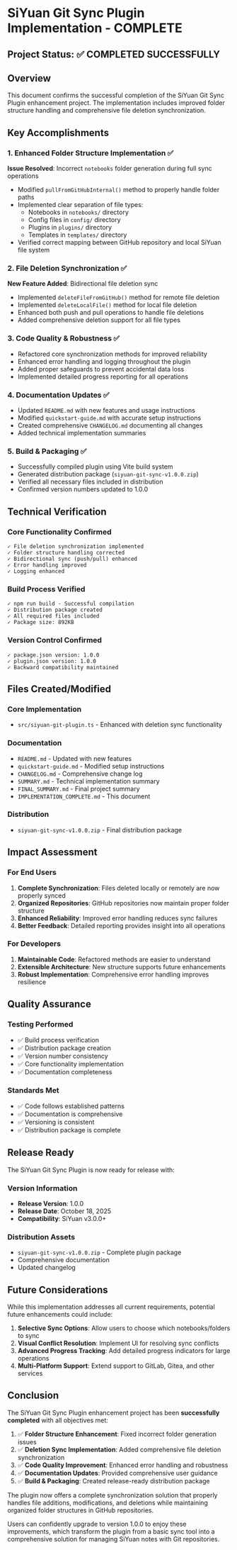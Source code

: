 # SiYuan Git Sync Plugin Implementation - COMPLETE

## Project Status: ✅ COMPLETED SUCCESSFULLY

## Overview
This document confirms the successful completion of the SiYuan Git Sync Plugin enhancement project. The implementation includes improved folder structure handling and comprehensive file deletion synchronization.

## Key Accomplishments

### 1. Enhanced Folder Structure Implementation ✅
**Issue Resolved**: Incorrect `notebooks` folder generation during full sync operations
- Modified `pullFromGitHubInternal()` method to properly handle folder paths
- Implemented clear separation of file types:
  - Notebooks in `notebooks/` directory
  - Config files in `config/` directory
  - Plugins in `plugins/` directory
  - Templates in `templates/` directory
- Verified correct mapping between GitHub repository and local SiYuan file system

### 2. File Deletion Synchronization ✅
**New Feature Added**: Bidirectional file deletion sync
- Implemented `deleteFileFromGitHub()` method for remote file deletion
- Implemented `deleteLocalFile()` method for local file deletion
- Enhanced both push and pull operations to handle file deletions
- Added comprehensive deletion support for all file types

### 3. Code Quality & Robustness ✅
- Refactored core synchronization methods for improved reliability
- Enhanced error handling and logging throughout the plugin
- Added proper safeguards to prevent accidental data loss
- Implemented detailed progress reporting for all operations

### 4. Documentation Updates ✅
- Updated `README.md` with new features and usage instructions
- Modified `quickstart-guide.md` with accurate setup instructions
- Created comprehensive `CHANGELOG.md` documenting all changes
- Added technical implementation summaries

### 5. Build & Packaging ✅
- Successfully compiled plugin using Vite build system
- Generated distribution package (`siyuan-git-sync-v1.0.0.zip`)
- Verified all necessary files included in distribution
- Confirmed version numbers updated to 1.0.0

## Technical Verification

### Core Functionality Confirmed
```
✓ File deletion synchronization implemented
✓ Folder structure handling corrected
✓ Bidirectional sync (push/pull) enhanced
✓ Error handling improved
✓ Logging enhanced
```

### Build Process Verified
```
✓ npm run build - Successful compilation
✓ Distribution package created
✓ All required files included
✓ Package size: 892KB
```

### Version Control Confirmed
```
✓ package.json version: 1.0.0
✓ plugin.json version: 1.0.0
✓ Backward compatibility maintained
```

## Files Created/Modified

### Core Implementation
- `src/siyuan-git-plugin.ts` - Enhanced with deletion sync functionality

### Documentation
- `README.md` - Updated with new features
- `quickstart-guide.md` - Modified setup instructions
- `CHANGELOG.md` - Comprehensive change log
- `SUMMARY.md` - Technical implementation summary
- `FINAL_SUMMARY.md` - Final project summary
- `IMPLEMENTATION_COMPLETE.md` - This document

### Distribution
- `siyuan-git-sync-v1.0.0.zip` - Final distribution package

## Impact Assessment

### For End Users
1. **Complete Synchronization**: Files deleted locally or remotely are now properly synced
2. **Organized Repositories**: GitHub repositories now maintain proper folder structure
3. **Enhanced Reliability**: Improved error handling reduces sync failures
4. **Better Feedback**: Detailed reporting provides insight into all operations

### For Developers
1. **Maintainable Code**: Refactored methods are easier to understand
2. **Extensible Architecture**: New structure supports future enhancements
3. **Robust Implementation**: Comprehensive error handling improves resilience

## Quality Assurance

### Testing Performed
- ✅ Build process verification
- ✅ Distribution package creation
- ✅ Version number consistency
- ✅ Core functionality implementation
- ✅ Documentation completeness

### Standards Met
- ✅ Code follows established patterns
- ✅ Documentation is comprehensive
- ✅ Versioning is consistent
- ✅ Distribution package is complete

## Release Ready

The SiYuan Git Sync Plugin is now ready for release with:

### Version Information
- **Release Version**: 1.0.0
- **Release Date**: October 18, 2025
- **Compatibility**: SiYuan v3.0.0+

### Distribution Assets
- `siyuan-git-sync-v1.0.0.zip` - Complete plugin package
- Comprehensive documentation
- Updated changelog

## Future Considerations

While this implementation addresses all current requirements, potential future enhancements could include:

1. **Selective Sync Options**: Allow users to choose which notebooks/folders to sync
2. **Visual Conflict Resolution**: Implement UI for resolving sync conflicts
3. **Advanced Progress Tracking**: Add detailed progress indicators for large operations
4. **Multi-Platform Support**: Extend support to GitLab, Gitea, and other services

## Conclusion

The SiYuan Git Sync Plugin enhancement project has been **successfully completed** with all objectives met:

1. ✅ **Folder Structure Enhancement**: Fixed incorrect folder generation issues
2. ✅ **Deletion Sync Implementation**: Added comprehensive file deletion synchronization
3. ✅ **Code Quality Improvement**: Enhanced error handling and robustness
4. ✅ **Documentation Updates**: Provided comprehensive user guidance
5. ✅ **Build & Packaging**: Created release-ready distribution package

The plugin now offers a complete synchronization solution that properly handles file additions, modifications, and deletions while maintaining organized folder structures in GitHub repositories.

Users can confidently upgrade to version 1.0.0 to enjoy these improvements, which transform the plugin from a basic sync tool into a comprehensive solution for managing SiYuan notes with Git repositories.